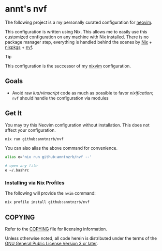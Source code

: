 # annt's nvf

The following project is a my personally curated configuration for
[neovim](https://neovim.io).

This configuration is written using Nix. This allows me to easily use this
customized configuration on any machine with Nix installed. There is no package
manager step, everything is handled behind the scenes by
[Nix](https://nixos.org) +
[nixpkgs](https://search.nixos.org/packages?channel=unstable&type=packages&query=vimPlugins) +
[nvf](https://github.com/NotAShelf/nvf).

> [!TIP]
> This configuration is the successor of my
> [nixvim](https://github.com/anntnzrb/nixvim) configuration.

## Goals

- Avoid raw _lua/vimscript_ code as much as possible to favor _nixification_;
  `nvf` should handle the configuration via modules

## Get It

You may try this Neovim configuration without installation. This does not affect
your configuration.

```sh
nix run github:anntnzrb/nvf
```

You can also alias the above command for convenience.

```sh
alias e='nix run github:anntnzrb/nvf --'

# open any file
e ~/.bashrc
```

### Installing via Nix Profiles

The following will provide the `nvim` command:

```sh
nix profile install github:anntnzrb/nvf
```

## COPYING

Refer to the [COPYING](./COPYING) file for licensing information.

Unless otherwise noted, all code herein is distributed under the terms of the
[GNU General Public License Version 3 or later](https://www.gnu.org/licenses/gpl-3.0.en.html).
